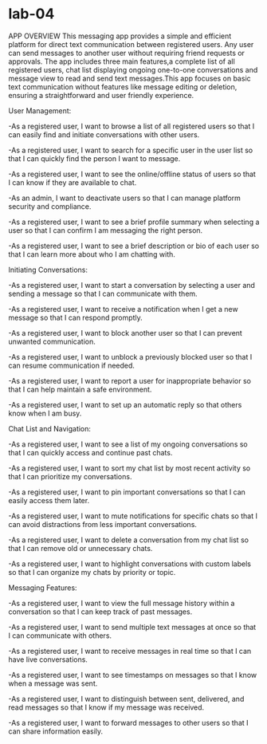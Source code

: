 # lab-04
APP OVERVIEW
This messaging app provides a simple and efficient platform for direct text communication between registered users. Any user can send messages to another user without requiring friend requests or approvals. The app includes three main features,a complete list of all registered users, chat list displaying ongoing one-to-one conversations and message view to read and send text messages.This app focuses on basic text communication without features like message editing or deletion, ensuring a straightforward and user friendly experience.

User Management:

-As a registered user, I want to browse a list of all registered users so that I can easily find and initiate conversations with other users.

-As a registered user, I want to search for a specific user in the user list so that I can quickly find the person I want to message.

-As a registered user, I want to see the online/offline status of users so that I can know if they are available to chat.

-As an admin, I want to deactivate users so that I can manage platform security and compliance.

-As a registered user, I want to see a brief profile summary when selecting a user so that I can confirm I am messaging the right person.

-As a registered user, I want to see a brief description or bio of each user so that I can learn more about who I am chatting with.

Initiating Conversations:

-As a registered user, I want to start a conversation by selecting a user and sending a message so that I can communicate with them.

-As a registered user, I want to receive a notification when I get a new message so that I can respond promptly.

-As a registered user, I want to block another user so that I can prevent unwanted communication.

-As a registered user, I want to unblock a previously blocked user so that I can resume communication if needed.

-As a registered user, I want to report a user for inappropriate behavior so that I can help maintain a safe environment.

-As a registered user, I want to set up an automatic reply so that others know when I am busy.

Chat List and Navigation:

-As a registered user, I want to see a list of my ongoing conversations so that I can quickly access and continue past chats.

-As a registered user, I want to sort my chat list by most recent activity so that I can prioritize my conversations.

-As a registered user, I want to pin important conversations so that I can easily access them later.

-As a registered user, I want to mute notifications for specific chats so that I can avoid distractions from less important conversations.

-As a registered user, I want to delete a conversation from my chat list so that I can remove old or unnecessary chats.

-As a registered user, I want to highlight conversations with custom labels so that I can organize my chats by priority or topic.

Messaging Features:

-As a registered user, I want to view the full message history within a conversation so that I can keep track of past messages.

-As a registered user, I want to send multiple text messages at once so that I can communicate with others.

-As a registered user, I want to receive messages in real time so that I can have live conversations.

-As a registered user, I want to see timestamps on messages so that I know when a message was sent.

-As a registered user, I want to distinguish between sent, delivered, and read messages so that I know if my message was received.

-As a registered user, I want to forward messages to other users so that I can share information easily.
